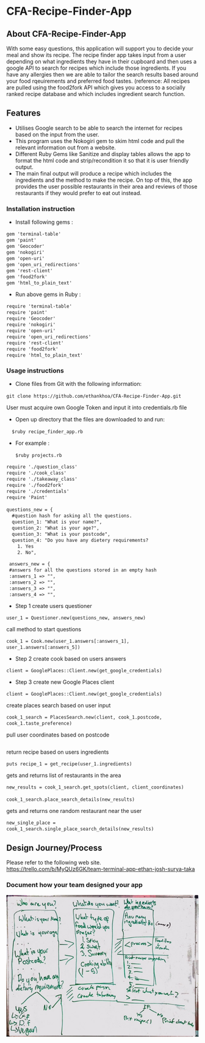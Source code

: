 # CFA-Recipe-Finder-App

## About CFA-Recipe-Finder-App  
  With some easy questions, this application will support you to decide your meal and show its recipe. 
  The recipe finder app takes input from a user depending on what ingredients they have in their cupboard and then uses a     google API to search for recipes which include those ingredients.
  If you have any allergies then we are able to tailor the search results based around your food rqeuirements and preferred     food tastes.
  (reference: All recipes are pulled using the food2fork API which gives you access to a socially ranked recipe database and which includes ingredient search function.

## Features
  *	Utilises Google search to be able to search the internet for recipes based on the input from the user.
  *	This program uses the Nokogiri gem to skim html code and pull the relevant information out from a website.
  *	Different Ruby Gems like Sanitize and display tables allows the app to format the html code and strip/recondition it so that it is user friendly output.
  *	The main final output will produce a recipe which includes the ingredients and the method to make the recipe. On top of this, the app provides the user possible restaurants in their area and reviews of those restaurants if they would prefer to eat out instead.


### Installation instruction
* Install following gems :    
```
gem 'terminal-table'  
gem 'paint'  
gem 'Geocoder'  
gem 'nokogiri'  
gem 'open-uri'  
gem 'open_uri_redirections'  
gem 'rest-client'  
gem 'food2fork'  
gem 'html_to_plain_text'  
 ```  
* Run above gems in Ruby :  
```
require 'terminal-table'  
require 'paint'  
require 'Geocoder'  
require 'nokogiri'  
require 'open-uri'  
require 'open_uri_redirections'  
require 'rest-client'  
require 'food2fork'  
require 'html_to_plain_text'  
```  

### Usage instructions

* Clone files from Git with the following information:   
  
 `git clone https://github.com/ethankhoa/CFA-Recipe-Finder-App.git`
  
  
  User must acquire own Google Token and input it into credentials.rb file
  
  

* Open up directory that the files are downloaded to and run:

`   $ruby recipe_finder_app.rb  `

  
 * For example :  
 
   `$ruby projects.rb`
```
require './question_class'  
require './cook_class'  
require './takeaway_class'  
require './food2fork'  
require './credentials'  
require 'Paint'  
  
questions_new = {  
  #question hash for asking all the questions.  
  question_1: "What is your name?",  
  question_2: "What is your age?",  
  question_3: "What is your postcode",  
  question_4: "Do you have any dietery requirements?  
    1. Yes  
    2. No",  
 ```  
 ```
  answers_new = {  
  #answers for all the questions stored in an empty hash  
  :answers_1 => "",  
  :answers_2 => "",  
  :answers_3 => "",  
  :answers_4 => "",      
```
* Step 1
 create users questioner
```
user_1 = Questioner.new(questions_new, answers_new)
```  
 call method to start questions
```
cook_1 = Cook.new(user_1.answers[:answers_1], user_1.answers[:answers_5])
```

* Step 2
 create cook based on users answers
```
client = GooglePlaces::Client.new(get_google_credentials)  
```  

* Step 3
 create new Google Places client  
```
client = GooglePlaces::Client.new(get_google_credentials)
```  
 create places search based on user input  
```
cook_1_search = PlacesSearch.new(client, cook_1.postcode, cook_1.taste_preference)
```  
 pull user coordinates based on postcode  

```client_coordinates = cook_1_search.get_client_coordinates(cook_1.postcode)
```
 return recipe based on users ingredients  
```
puts recipe_1 = get_recipe(user_1.ingredients)
```  
 gets and returns list of restaurants in the area  
```
new_results = cook_1_search.get_spots(client, client_coordinates)  
  
cook_1_search.place_search_details(new_results)  
```
 gets and returns one random restaurant near the user  
```
new_single_place = cook_1_search.single_place_search_details(new_results)  
```


## Design Journey/Process  
  Please refer to the following web site.  
https://trello.com/b/MyQUz6GK/team-terminal-app-ethan-josh-surya-taka

### Document how your team designed your app  
  
![alt tag](recipe_whiteboard.jpg)
  
  
